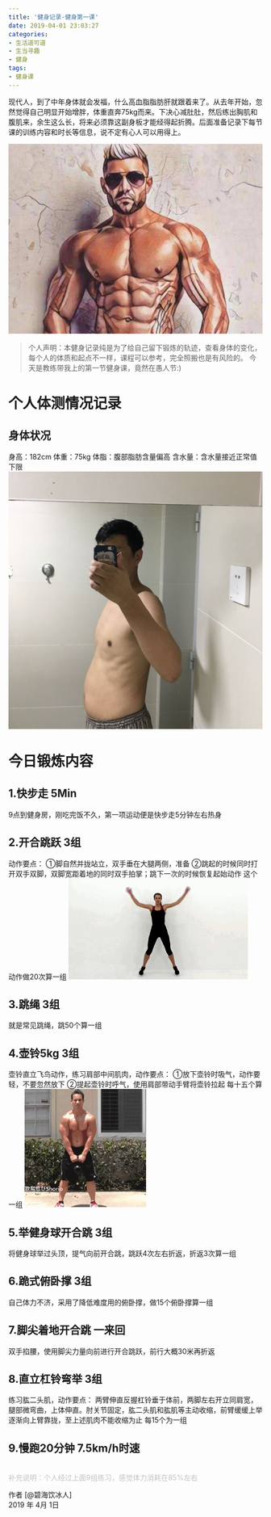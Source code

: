 ```yaml
---
title: '健身记录-健身第一课'
date: 2019-04-01 23:03:27
categories:
- 生活道可道
- 生当寻趣
- 健身
tags:
- 健身课
---
```





现代人，到了中年身体就会发福，什么高血脂脂肪肝就跟着来了。从去年开始，忽然觉得自己明显开始增胖，体重直奔75kg而来。下决心减肚肚，然后练出胸肌和腹肌来，余生这么长，将来必须靠这副身板才能经得起折腾。后面准备记录下每节课的训练内容和时长等信息，说不定有心人可以用得上。

![](https://raw.githubusercontent.com/liruixue/muqiaosite/master/images/life-gym/class1-target.jpg)
<!-- more -->
>个人声明：本健身记录纯是为了给自己留下锻炼的轨迹，查看身体的变化，每个人的体质和起点不一样，课程可以参考，完全照搬也是有风险的。
今天是教练带我上的第一节健身课，竟然在愚人节:)

#  个人体测情况记录
##  身体状况
身高：182cm
体重：75kg
体脂：腹部脂肪含量偏高
含水量：含水量接近正常值下限
![](https://raw.githubusercontent.com/liruixue/muqiaosite/master/images/life-gym/class1-pose.jpg)
#  今日锻炼内容
##  1.快步走   5Min
9点到健身房，刚吃完饭不久，第一项运动便是快步走5分钟左右热身
##  2.开合跳跃   3组
动作要点：
①脚自然并拢站立，双手垂在大腿两侧，准备
②跳起的时候同时打开双手双脚，双脚宽距着地的同时双手拍掌；跳下一次的时候恢复起始动作
这个动作做20次算一组
![](https://raw.githubusercontent.com/liruixue/muqiaosite/master/images/life-gym/class1-jump-papa.gif)
##  3.跳绳   3组
就是常见跳绳，跳50个算一组
##  4.壶铃5kg   3组
壶铃直立飞鸟动作，练习肩部中间肌肉，动作要点：
①放下壶铃时吸气，动作要轻，不要忽然放下
②提起壶铃时呼气，使用肩部带动手臂将壶铃拉起
每十五个算一组
![](https://raw.githubusercontent.com/liruixue/muqiaosite/master/images/life-gym/class1-huling.gif)
##  5.举健身球开合跳   3组
将健身球举过头顶，提气向前开合跳，跳跃4次左右折返，折返3次算一组
##  6.跪式俯卧撑   3组
自己体力不济，采用了降低难度用的俯卧撑，做15个俯卧撑算一组
##  7.脚尖着地开合跳  一来回
双手掐腰，使用脚尖力量向前进行开合跳跃，前行大概30米再折返
##  8.直立杠铃弯举  3组
练习肱二头肌，动作要点：
两臂伸直反握杠铃垂于体前，两脚左右开立同肩宽，腿部微弯曲，上体伸直。肘关节固定，肱二头肌和肱肌等主动收缩，前臂缓缓上举逐渐向上臂靠拢，至上述肌肉不能收缩为止
每15个为一组
##  9.慢跑20分钟  7.5km/h时速


<br/>
<font color=#c3c3c3>补充说明：个人经过上面9组练习，感觉体力消耗在85%左右</font>
    
作者 [@碧海饮冰人]    
2019 年 4月 1日    



